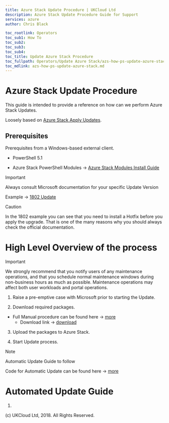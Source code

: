 ```yaml
---
title: Azure Stack Update Procedure | UKCloud Ltd
description: Azure Stack Update Procedure Guide for Support
services: azure
author: Chris Black

toc_rootlink: Operators
toc_sub1: How To
toc_sub2:
toc_sub3:
toc_sub4:
toc_title: Update Azure Stack Procedure
toc_fullpath: Operators/Update Azure Stack/azs-how-ps-update-azure-stack.md
toc_mdlink: azs-how-ps-update-azure-stack.md
---
```

# Azure Stack Update Procedure

This guide is intended to provide a reference on how can we perform Azure Stack Updates.

Loosely based on [Azure Stack Apply Updates](https://docs.microsoft.com/en-us/azure/azure-stack/azure-stack-apply-updates).

## Prerequisites

Prerequisites from a Windows-based external client.

* PowerShell 5.1

* Azure Stack PowerShell Modules -> [Azure Stack Modules Install Guide](https://github.com/UKCloud/AzureStack/blob/master/docs/Tenants/PowerShell/ConfigurePowerShellEnvironment.md)

> [!IMPORTANT]
> Always consult Microsoft documentation for your specific Update Version
>
> Example -> [1802 Update](https://docs.microsoft.com/en-us/azure/azure-stack/azure-stack-update-1802)

> [!CAUTION]
> In the 1802 example you can see that you need to install a Hotfix before you apply the upgrade. That is one of the many reasons why you should always check the official documentation.

# High Level Overview of the process

> [!IMPORTANT]
>
>
> We strongly recommend that you notify users of any maintenance operations, and that you schedule normal maintenance windows during non-business hours as much as possible. Maintenance operations may affect both user workloads and portal operations.

1. Raise a pre-emptive case with Microsoft prior to starting the Update.

2. Download required packages.
* Full Manual procedure can be found here -> [more](https://docs.microsoft.com/en-us/azure/azure-stack/azure-stack-apply-updates#import-and-install-updates)
  * Download link -> [download](https://aka.ms/azurestackupdatedownload)

3. Upload the packages to Azure Stack.

4. Start Update process.

> [!NOTE]
> Automatic Update Guide to follow
>
> Code for Automatic Update can be found here -> [more](https://github.com/UKCloud/AZS_dev_black/tree/master/docs/code/powershell/Update)

# Automated Update Guide

1. 

(c) UKCloud Ltd, 2018. All Rights Reserved.
